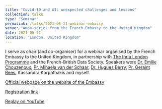 ```yaml
---
title: "Covid-19 and AI: unexpected challenges and lessons"
collection: talks
type: "Seminar"
permalink: /talks/2021-05-21-webinar-embassy
venue: "Amba-series from the French Embassy to the United Kingdom"
date: 2021-05-21
location: "London, United Kingdom"
---
```


I serve as chair (and co-organiser) for a webinar organised by the French Embassy to the United Kingdom, in partnership with [The Inria London Programme](https://london.inria.fr) and the French-British Data Society. Speakers were [Dr. Emilie Chouzenoux](http://www-syscom.univ-mlv.fr/~chouzeno/index.html), [Pr. Mihaela van der Schaar](https://www.vanderschaar-lab.com/prof-mihaela-van-der-schaar/), [Dr. Hugues Berry](http://www.inrialpes.fr/Berry/), [Pr. Geraint Rees](https://en.wikipedia.org/wiki/Geraint_Rees), Kassandra Karpathakis and myself.

[Official webpage on the website of the Embassy](https://uk.ambafrance.org/Webinar-Covid-19-AI-Unexpected-challenges-and-lessons)

[Registration link](https://www.eventbrite.com/e/covid-ai-unexpected-challenges-and-lessons-tickets-147829143949?aff=ebdssbeac&keep_tld=1)

[Replay on YouTube]()